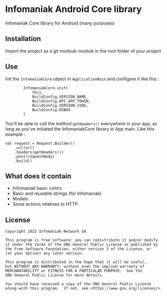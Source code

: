 # Infomaniak Android Core library

Infomaniak Core library for Android (many purposes)

## Installation

Import the project as a git modsub-module in the root folder of your project

## Use

Init the `InfomaniakCore` object in `ApplicationMain` and configure it like this :

``` 
        InfomaniakCore.init(
            this,
            BuildConfig.VERSION_NAME,
            BuildConfig.API_APP_TOKEN,
            BuildConfig.VERSION_CODE,
            BuildConfig.DEBUG
        )
```

You'll be able to call the method `getHeaders()` everywhere in your app, as long as you've initiated the InfomaniakCore library in App main.
Like this example :

``` 
val request = Request.Builder()
    .url(url)
    .headers(getHeaders())
    .post(requestBody)
    .build()
```

## What does it contain

* Infomaniak basic colors
* Basic and reusable strings (for Infomaniak)
* Models
* Some actions relatives to HTTP

## License

    Copyright 2022 Infomaniak Network SA

    This program is free software: you can redistribute it and/or modify
    it under the terms of the GNU General Public License as published by
    the Free Software Foundation, either version 3 of the License, or
    (at your option) any later version.

    This program is distributed in the hope that it will be useful,
    but WITHOUT ANY WARRANTY; without even the implied warranty of
    MERCHANTABILITY or FITNESS FOR A PARTICULAR PURPOSE.  See the
    GNU General Public License for more details.

    You should have received a copy of the GNU General Public License
    along with this program.  If not, see <https://www.gnu.org/licenses/>.
